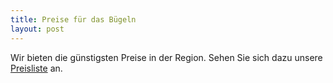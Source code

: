 ```yaml
---
title: Preise für das Bügeln
layout: post
---
```


Wir bieten die günstigsten Preise in der Region. 
Sehen Sie sich dazu unsere [Preisliste](https://buegeln.services/#preise) an.
